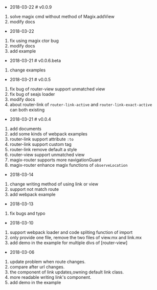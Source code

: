 * 2018-03-22 # v0.0.9
1. solve magix cmd without method of Magix.addView
2. modify docs

* 2018-03-22
1. fix using magix ctor bug
2. modify docs
3. add example

* 2018-03-21 # v0.0.6.beta
1. change examples

* 2018-03-21 # v0.0.5
1. fix bug of router-view support unmatched view
2. fix bug of seajs loader
3. modify docs
4. about router-link of `router-link-active` and `router-link-exact-active` can both existing

* 2018-03-21 # v0.0.4
1. add documents
2. add some kinds of webpack examples
3. router-link support attribute `:to`
4. router-link support custom tag
5. router-link remove default a style
6. router-view support unmatched view
7. magix-router supports more navigationGuard
8. magix-router enhance magix functions of `observeLocation`

* 2018-03-14
1. change writing method of using link or view
2. support not match route
3. add webpack example

* 2018-03-13
1. fix bugs and typo

* 2018-03-10
1. support webpack loader and code spliting function of import
2. only provide one file, remove the two files of view.mx and link.mx
3. add demo in the example for multiple divs of [router-view]

* 2018-03-06
1. update problem when route changes.
2. compare after url changes.
3. the component of link updates,owning default link class.
4. more readable writing link's component.
5. add demo in the example
